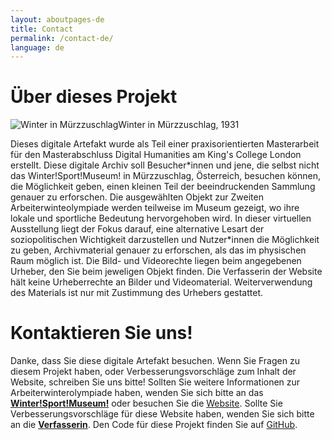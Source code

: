 ```yaml
---
layout: aboutpages-de
title: Contact
permalink: /contact-de/
language: de
---
```

<h1 class="h1-responsive font-weight-bold text-center my-4">Über dieses Projekt</h1>
<div class="grid-item" id="exhibit-image"><img src="../media/1634292929902_cut.jpg" class="img-fluid" alt="Winter in Mürzzuschlag">Winter in Mürzzuschlag, 1931</div>
<p class="text-center w-responsive mx-auto mb-5">Dieses digitale Artefakt wurde als Teil einer praxisorientierten Masterarbeit für den Masterabschluss Digital Humanities am King's College London erstellt. Diese digitale Archiv soll Besucher*innen und jene, die selbst nicht das Winter!Sport!Museum! in Mürzzuschlag, Österreich, besuchen können, die Möglichkeit geben, einen kleinen Teil der beeindruckenden Sammlung genauer zu erforschen. Die ausgewählten Objekt zur Zweiten Arbeiterwinteolympiade werden teilweise im Museum gezeigt, wo ihre lokale und sportliche Bedeutung hervorgehoben wird. In dieser virtuellen Ausstellung liegt der Fokus darauf, eine alternative Lesart der soziopolitischen Wichtigkeit darzustellen und Nutzer*innen die Möglichkeit zu geben, Archivmaterial genauer zu erforschen, als das im physischen Raum möglich ist. Die Bild- und Videorechte liegen beim angegebenen Urheber, den Sie beim jeweligen Objekt finden. Die Verfasserin der Website hält keine Urheberrechte an Bilder und Videomaterial. Weiterverwendung des Materials ist nur mit Zustimmung des Urhebers gestattet.</p>
<h1 class="h1-responsive font-weight-bold text-center my-4">Kontaktieren Sie uns!</h1>
<p class="text-center w-responsive mx-auto mb-5">Danke, dass Sie diese digitale Artefakt besuchen. Wenn Sie Fragen zu diesem Projekt haben, oder Verbesserungsvorschläge zum Inhalt der Website, schreiben Sie uns bitte!
Sollten Sie weitere Informationen zur Arbeiterwinterolympiade haben, wenden Sie sich bitte an das <b><a class="u-email" href="mailto:office@wintersportmuseum.com">Winter!Sport!Museum!</a></b> oder besuchen Sie die <a href="https://www.wintersportmuseum.com/at/">Website</a>.
Sollte Sie Verbesserungsvorschläge für diese Website haben, wenden Sie sich bitte an die <b><a class="u-email" href="mailto:{{ site.email }}">Verfasserin</a></b>. Den Code für diese Projekt finden Sie auf <a href="https://github.com/Koenel/olympiad1931">GitHub</a>.</p>
<!--code taken from: https://mdbootstrap.com/docs/b4/jquery/forms/contact/-->
